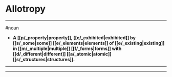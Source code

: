# Allotropy
---
#noun
- **A [[p/_property|property]], [[e/_exhibited|exhibited]] by [[s/_some|some]] [[e/_elements|elements]] of [[e/_existing|existing]] in [[m/_multiple|multiple]] [[f/_forms|forms]] with [[d/_different|different]] [[a/_atomic|atomic]] [[s/_structures|structures]].**
---
---
